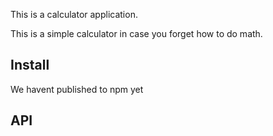 This is a calculator application.

This is a simple calculator in case you forget how to do math.

## Install

We havent published to npm yet

## API


